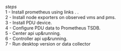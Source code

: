 *steps* </br>
1 - Install prometheus using links . .  </br>
2 - Install node exporters on observed vms and pms. </br>
3 - Install PDU device. </br>
4 - Configure PDU data to Prometheus TSDB. </br>
5 - Center api up&running. </br>
6 - Controller api up&running. </br>
7 - Run desktop version or data collector </br>

